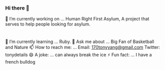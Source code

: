 ### Hi there 👋


🔭 I’m currently working on ... Human Right First Asylum, A project that serves to help people looking for asylum.
#
🌱 I’m currently learning ... Ruby.
💬 Ask me about ... Big Fan of Basketball and Nature
📫 How to reach me: ... Email: 170tonyyang@gmail.com Twitter: tonydetails
😄 A joke: ... can always break the ice
⚡ Fun fact: ... I have a french bulldog

